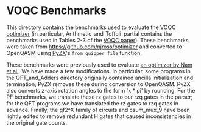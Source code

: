 # VOQC Benchmarks

This directory contains the benchmarks used to evaluate the [VOQC optimizer](https://github.com/inQWIRE/SQIR) (in particular, Arithmetic_and_Toffoli_partial contains the benchmarks used in Tables 2-3 of the [VOQC paper](https://arxiv.org/pdf/1912.02250.pdf)). These benchmarks were taken from https://github.com/njross/optimizer and converted to OpenQASM using [PyZX](https://github.com/Quantomatic/pyzx)'s `from_quipper_file` function. 

These benchmarks were previously used to evaluate [an optimizer by Nam et al.](https://arxiv.org/abs/1710.07345). We have made a few modifications. In particular, some programs in the QFT_and_Adders directory originally contained ancilla initialization and termination; PyZX removes these during conversion to OpenQASM. PyZX also converts z-axis rotation angles to the form 'x * pi' by rounding. For the PF benchmarks, we translate these rz gates to our rzq gates in the parser; for the QFT programs we have translated the rz gates to rzq gates in advance. Finally, the gf2^X family of circuits and csum_mux_9 have been lightly edited to remove redundant H gates that caused inconsistencies in the original gate counts.